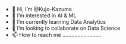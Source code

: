 - 👋 Hi, I’m @Kujo-Kazuma
- 👀 I’m interested in AI & ML
- 🌱 I’m currently learning Data Analytics
- 💞️ I’m looking to collaborate on Data Science
- 📫 How to reach me ..........................

<!---
Kujo-Kazuma/Kujo-Kazuma is a ✨ special ✨ repository because its `README.md` (this file) appears on your GitHub profile.
You can click the Preview link to take a look at your changes.
--->
